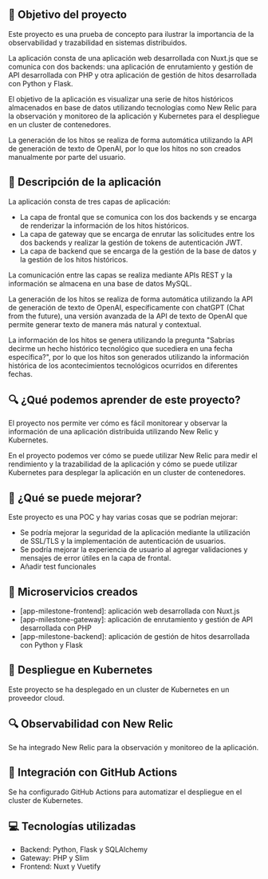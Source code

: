 

🎯 Objetivo del proyecto
------------------------

Este proyecto es una prueba de concepto para ilustrar la importancia de la observabilidad y trazabilidad en sistemas distribuidos.

La aplicación consta de una aplicación web desarrollada con Nuxt.js que se comunica con dos backends: una aplicación de enrutamiento y gestión de API desarrollada con PHP y otra aplicación de gestión de hitos desarrollada con Python y Flask.

El objetivo de la aplicación es visualizar una serie de hitos históricos almacenados en base de datos utilizando tecnologías como New Relic para la observación y monitoreo de la aplicación y Kubernetes para el despliegue en un cluster de contenedores.

La generación de los hitos se realiza de forma automática utilizando la API de generación de texto de OpenAI, por lo que los hitos no son creados manualmente por parte del usuario.

📝 Descripción de la aplicación
-----------------------------

La aplicación consta de tres capas de aplicación:

* La capa de frontal que se comunica con los dos backends y se encarga de renderizar la información de los hitos históricos.
* La capa de gateway que se encarga de enrutar las solicitudes entre los dos backends y realizar la gestión de tokens de autenticación JWT.
* La capa de backend que se encarga de la gestión de la base de datos y la gestión de los hitos históricos.

La comunicación entre las capas se realiza mediante APIs REST y la información se almacena en una base de datos MySQL.

La generación de los hitos se realiza de forma automática utilizando la API de generación de texto de OpenAI, específicamente con chatGPT (Chat from the future), una versión avanzada de la API de texto de OpenAI que permite generar texto de manera más natural y contextual.

La información de los hitos se genera utilizando la pregunta "Sabrías decirme un hecho histórico tecnológico que sucediera en una fecha específica?", por lo que los hitos son generados utilizando la información histórica de los acontecimientos tecnológicos ocurridos en diferentes fechas.

🔍 ¿Qué podemos aprender de este proyecto?
---------------------------------------

El proyecto nos permite ver cómo es fácil monitorear y observar la información de una aplicación distribuida utilizando New Relic y Kubernetes.

En el proyecto podemos ver cómo se puede utilizar New Relic para medir el rendimiento y la trazabilidad de la aplicación y cómo se puede utilizar Kubernetes para desplegar la aplicación en un cluster de contenedores.

🎯 ¿Qué se puede mejorar?
------------------------

Este proyecto es una POC y hay varias cosas que se podrían mejorar:

* Se podría mejorar la seguridad de la aplicación mediante la utilización de SSL/TLS y la implementación de autenticación de usuarios.
* Se podría mejorar la experiencia de usuario al agregar validaciones y mensajes de error útiles en la capa de frontal.
* Añadir test funcionales


🤝 Microservicios creados
---------------

* [app-milestone-frontend]: aplicación web desarrollada con Nuxt.js
* [app-milestone-gateway]: aplicación de enrutamiento y gestión de API desarrollada con PHP
* [app-milestone-backend]: aplicación de gestión de hitos desarrollada con Python y Flask

🤖 Despliegue en Kubernetes
-------------------------

Este proyecto se ha desplegado en un cluster de Kubernetes en un proveedor cloud.

🔍 Observabilidad con New Relic
-------------------------------

Se ha integrado New Relic para la observación y monitoreo de la aplicación.

🤖 Integración con GitHub Actions
----------------------------

Se ha configurado GitHub Actions para automatizar el despliegue en el cluster de Kubernetes.

💻 Tecnologías utilizadas
-------------------------

* Backend: Python, Flask y SQLAlchemy
* Gateway: PHP y Slim 
* Frontend: Nuxt y Vuetify 